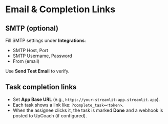 # Email & Completion Links

## SMTP (optional)
Fill SMTP settings under **Integrations**:
- SMTP Host, Port
- SMTP Username, Password
- From (email)

Use **Send Test Email** to verify.

## Task completion links
- Set **App Base URL** (e.g., `https://your-streamlit-app.streamlit.app`).
- Each task shows a link like: `?complete_task=<token>`.
- When the assignee clicks it, the task is marked **Done** and a webhook is posted to UpCoach (if configured).
